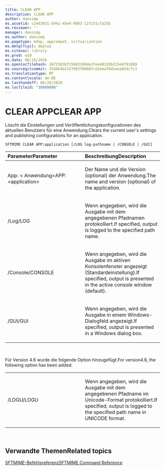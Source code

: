 ```yaml
---
title: CLEAR APP
description: CLEAR APP
author: dansimp
ms.assetid: c2e63031-5941-45e4-9863-127231cfa25b
ms.reviewer: ''
manager: dansimp
ms.author: dansimp
ms.pagetype: mdop, appcompat, virtualization
ms.mktglfcycl: deploy
ms.sitesec: library
ms.prod: w10
ms.date: 06/16/2016
ms.openlocfilehash: 26f2363bf15bd33d0da3fee48319b215e6791db9
ms.sourcegitcommit: 354664bc527d93f80687cd2eba70d1eea024c7c3
ms.translationtype: MT
ms.contentlocale: de-DE
ms.lasthandoff: 06/26/2020
ms.locfileid: "10809088"
---
```

# <span data-ttu-id="f514e-103">CLEAR APP</span><span class="sxs-lookup"><span data-stu-id="f514e-103">CLEAR APP</span></span>


<span data-ttu-id="f514e-104">Löscht die Einstellungen und Veröffentlichungskonfigurationen des aktuellen Benutzers für eine Anwendung.</span><span class="sxs-lookup"><span data-stu-id="f514e-104">Clears the current user's settings and publishing configurations for an application.</span></span>

`SFTMIME CLEAR APP:application [/LOG log-pathname | /CONSOLE | /GUI]`

<table>
<colgroup>
<col width="50%" />
<col width="50%" />
</colgroup>
<thead>
<tr class="header">
<th align="left"><span data-ttu-id="f514e-105">Parameter</span><span class="sxs-lookup"><span data-stu-id="f514e-105">Parameter</span></span></th>
<th align="left"><span data-ttu-id="f514e-106">Beschreibung</span><span class="sxs-lookup"><span data-stu-id="f514e-106">Description</span></span></th>
</tr>
</thead>
<tbody>
<tr class="odd">
<td align="left"><p><span data-ttu-id="f514e-107">App: &lt; Anwendung&gt;</span><span class="sxs-lookup"><span data-stu-id="f514e-107">APP:&lt;application&gt;</span></span></p></td>
<td align="left"><p><span data-ttu-id="f514e-108">Der Name und die Version (optional) der Anwendung.</span><span class="sxs-lookup"><span data-stu-id="f514e-108">The name and version (optional) of the application.</span></span></p></td>
</tr>
<tr class="even">
<td align="left"><p><span data-ttu-id="f514e-109">/Log</span><span class="sxs-lookup"><span data-stu-id="f514e-109">/LOG</span></span></p></td>
<td align="left"><p><span data-ttu-id="f514e-110">Wenn angegeben, wird die Ausgabe mit dem angegebenen Pfadnamen protokolliert.</span><span class="sxs-lookup"><span data-stu-id="f514e-110">If specified, output is logged to the specified path name.</span></span></p></td>
</tr>
<tr class="odd">
<td align="left"><p><span data-ttu-id="f514e-111">/Console</span><span class="sxs-lookup"><span data-stu-id="f514e-111">/CONSOLE</span></span></p></td>
<td align="left"><p><span data-ttu-id="f514e-112">Wenn angegeben, wird die Ausgabe im aktiven Konsolenfenster angezeigt (Standardeinstellung).</span><span class="sxs-lookup"><span data-stu-id="f514e-112">If specified, output is presented in the active console window (default).</span></span></p></td>
</tr>
<tr class="even">
<td align="left"><p><span data-ttu-id="f514e-113">/GUI</span><span class="sxs-lookup"><span data-stu-id="f514e-113">/GUI</span></span></p></td>
<td align="left"><p><span data-ttu-id="f514e-114">Wenn angegeben, wird die Ausgabe in einem Windows-Dialogfeld angezeigt.</span><span class="sxs-lookup"><span data-stu-id="f514e-114">If specified, output is presented in a Windows dialog box.</span></span></p></td>
</tr>
</tbody>
</table>

 

<span data-ttu-id="f514e-115">Für Version 4.6 wurde die folgende Option hinzugefügt.</span><span class="sxs-lookup"><span data-stu-id="f514e-115">For version4.6, the following option has been added.</span></span>

<table>
<colgroup>
<col width="50%" />
<col width="50%" />
</colgroup>
<tbody>
<tr class="odd">
<td align="left"><p><span data-ttu-id="f514e-116">/LOGU</span><span class="sxs-lookup"><span data-stu-id="f514e-116">/LOGU</span></span></p></td>
<td align="left"><p><span data-ttu-id="f514e-117">Wenn angegeben, wird die Ausgabe mit dem angegebenen Pfadname im Unicode-Format protokolliert.</span><span class="sxs-lookup"><span data-stu-id="f514e-117">If specified, output is logged to the specified path name in UNICODE format.</span></span></p></td>
</tr>
</tbody>
</table>

 

## <span data-ttu-id="f514e-118">Verwandte Themen</span><span class="sxs-lookup"><span data-stu-id="f514e-118">Related topics</span></span>


[<span data-ttu-id="f514e-119">SFTMIME-Befehlsreferenz</span><span class="sxs-lookup"><span data-stu-id="f514e-119">SFTMIME Command Reference</span></span>](sftmime--command-reference.md)

 

 





